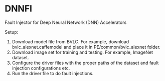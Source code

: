 # DNNFI
Fault Injector for Deep Neural Network (DNN) Accelerators

Setup:
1. Download model file from BVLC. For example, download bvlc_alexnet.caffemodel and place it in PE/common/bvlc_alexnet folder.
2. Download image set for training and testing. For example, ImageNet dataset.
3. Configure the driver files with the proper paths of the dataset and fault injection configurations etc.
4. Run the driver file to do fault injections.
